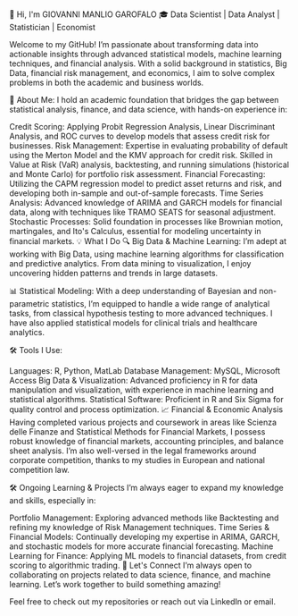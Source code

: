 👋 Hi, I'm GIOVANNI MANLIO GAROFALO
🎓 Data Scientist | Data Analyst | Statistician | Economist

Welcome to my GitHub! I’m passionate about transforming data into actionable insights through advanced statistical models, machine learning techniques, and financial analysis. With a solid background in statistics, Big Data, financial risk management, and economics, I aim to solve complex problems in both the academic and business worlds.

🚀 About Me: 
I hold an academic foundation that bridges the gap between statistical analysis, finance, and data science, with hands-on experience in:

Credit Scoring: Applying Probit Regression Analysis, Linear Discriminant Analysis, and ROC curves to develop models that assess credit risk for businesses.
Risk Management: Expertise in evaluating probability of default using the Merton Model and the KMV approach for credit risk. Skilled in Value at Risk (VaR) analysis, backtesting, and running simulations (historical and Monte Carlo) for portfolio risk assessment.
Financial Forecasting: Utilizing the CAPM regression model to predict asset returns and risk, and developing both in-sample and out-of-sample forecasts.
Time Series Analysis: Advanced knowledge of ARIMA and GARCH models for financial data, along with techniques like TRAMO SEATS for seasonal adjustment.
Stochastic Processes: Solid foundation in processes like Brownian motion, martingales, and Ito's Calculus, essential for modeling uncertainty in financial markets.
💡 What I Do
🔍 Big Data & Machine Learning: I’m adept at working with Big Data, using machine learning algorithms for classification and predictive analytics. From data mining to visualization, I enjoy uncovering hidden patterns and trends in large datasets.

📊 Statistical Modeling: With a deep understanding of Bayesian and non-parametric statistics, I’m equipped to handle a wide range of analytical tasks, from classical hypothesis testing to more advanced techniques. I have also applied statistical models for clinical trials and healthcare analytics.

🛠️ Tools I Use:

Languages: R, Python, MatLab
Database Management: MySQL, Microsoft Access
Big Data & Visualization: Advanced proficiency in R for data manipulation and visualization, with experience in machine learning and statistical algorithms.
Statistical Software: Proficient in R and Six Sigma for quality control and process optimization.
📈 Financial & Economic Analysis
Having completed various projects and coursework in areas like Scienza delle Finanze and Statistical Methods for Financial Markets, I possess robust knowledge of financial markets, accounting principles, and balance sheet analysis. I’m also well-versed in the legal frameworks around corporate competition, thanks to my studies in European and national competition law.

🛠 Ongoing Learning & Projects
I’m always eager to expand my knowledge and skills, especially in:

Portfolio Management: Exploring advanced methods like Backtesting and refining my knowledge of Risk Management techniques.
Time Series & Financial Models: Continually developing my expertise in ARIMA, GARCH, and stochastic models for more accurate financial forecasting.
Machine Learning for Finance: Applying ML models to financial datasets, from credit scoring to algorithmic trading.
🌱 Let's Connect
I’m always open to collaborating on projects related to data science, finance, and machine learning. Let’s work together to build something amazing!

Feel free to check out my repositories or reach out via LinkedIn or email.
<!---
GM27-GAROFALO/GM27-GAROFALO is a ✨ special ✨ repository because its `README.md` (this file) appears on your GitHub profile.
You can click the Preview link to take a look at your changes.
--->
